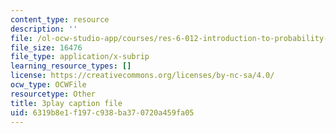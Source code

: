 ```yaml
---
content_type: resource
description: ''
file: /ol-ocw-studio-app/courses/res-6-012-introduction-to-probability-spring-2018/6319b8e1f197c938ba370720a459fa05_xDN5Onmu0mk.srt
file_size: 16476
file_type: application/x-subrip
learning_resource_types: []
license: https://creativecommons.org/licenses/by-nc-sa/4.0/
ocw_type: OCWFile
resourcetype: Other
title: 3play caption file
uid: 6319b8e1-f197-c938-ba37-0720a459fa05
---
```

